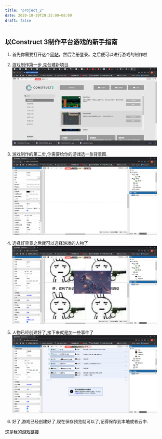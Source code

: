 ```yaml
---
title: "project_2"
date: 2020-10-30T20:25:00+08:00
draft: false
---
```

## 以Construct 3制作平台游戏的新手指南

1. 首先你需要打开这个[网站](https://editor.construct.net/)，然后注册登录。之后便可以进行游戏的制作啦

1. 游戏制作第一步,先创建新项目.![新项目示例](https://raw.githubusercontent.com/LinsenTaixian/images/master/homework_images/project_2/%E6%96%B0%E9%A1%B9%E7%9B%AE%E7%A4%BA%E4%BE%8B.png)

1. 游戏制作的第二步,你需要给你的游戏选一张背景图. ![背景图选取示例](https://raw.githubusercontent.com/LinsenTaixian/images/master/homework_images/project_2/%E8%83%8C%E6%99%AF%E7%A4%BA%E4%BE%8B.png)

1. 选择好背景之后就可以选择游戏的人物了 ![创建人物示例](https://raw.githubusercontent.com/LinsenTaixian/images/master/homework_images/project_2/%E5%88%9B%E5%BB%BA%E4%BA%BA%E7%89%A9%E7%A4%BA%E4%BE%8B.png)

1. 人物已经创建好了,接下来就是加一些事件了 ![事件创建示例](https://raw.githubusercontent.com/LinsenTaixian/images/master/homework_images/project_2/%E5%88%9B%E5%BB%BA%E4%BA%8B%E4%BB%B6%E7%A4%BA%E4%BE%8B.png)

1. 好了,游戏已经创建好了,现在保存预览就可以了,记得保存到本地或者云中.

这是我的[游戏链接](https://1drv.ms/u/s!ArFPSUa8wU09j1JPL4Uyop-Gkbej?e=IjRNGt)